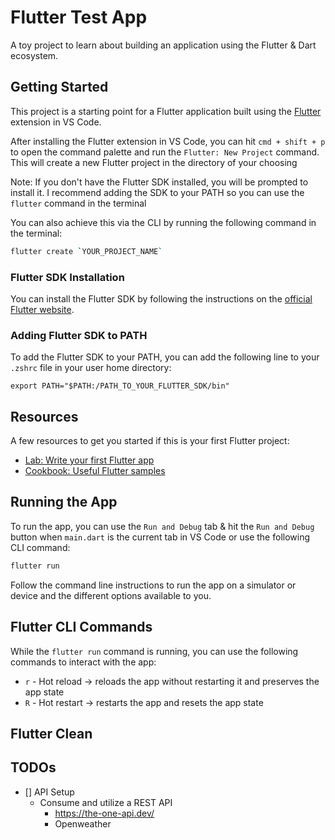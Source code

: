 # Flutter Test App

A toy project to learn about building an application using the Flutter & Dart ecosystem.

## Getting Started

This project is a starting point for a Flutter application built using the [Flutter](https://marketplace.visualstudio.com/items?itemName=Dart-Code.flutter) extension in VS Code.

After installing the Flutter extension in VS Code, you can hit `cmd + shift + p` to open the command palette and run the `Flutter: New Project` command. This will create a new Flutter project in the directory of your choosing

Note: If you don't have the Flutter SDK installed, you will be prompted to install it. I recommend adding the SDK to your PATH so you can use the `flutter` command in the terminal

You can also achieve this via the CLI by running the following command in the terminal:

```bash
flutter create `YOUR_PROJECT_NAME`
```

### Flutter SDK Installation

You can install the Flutter SDK by following the instructions on the [official Flutter website](https://flutter.dev/docs/get-started/install).

### Adding Flutter SDK to PATH

To add the Flutter SDK to your PATH, you can add the following line to your `.zshrc` file in your user home directory:

```
export PATH="$PATH:/PATH_TO_YOUR_FLUTTER_SDK/bin"
```

## Resources

A few resources to get you started if this is your first Flutter project:

- [Lab: Write your first Flutter app](https://docs.flutter.dev/get-started/codelab)
- [Cookbook: Useful Flutter samples](https://docs.flutter.dev/cookbook)

## Running the App

To run the app, you can use the `Run and Debug` tab & hit the `Run and Debug` button when `main.dart` is the current tab in VS Code or use the following CLI command:

```bash
flutter run
```

Follow the command line instructions to run the app on a simulator or device and the different options available to you.

## Flutter CLI Commands

While the `flutter run` command is running, you can use the following commands to interact with the app:

- `r` - Hot reload -> reloads the app without restarting it and preserves the app state
- `R` - Hot restart -> restarts the app and resets the app state

## Flutter Clean

## TODOs

- [] API Setup
  - Consume and utilize a REST API
    - https://the-one-api.dev/
    - Openweather
